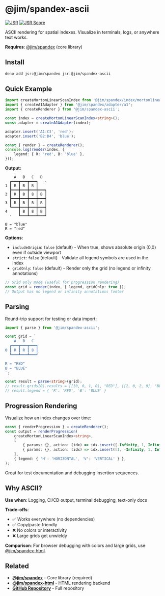 # @jim/spandex-ascii

[![JSR](https://jsr.io/badges/@jim/spandex-ascii)](https://jsr.io/@jim/spandex-ascii)
[![JSR Score](https://jsr.io/badges/@jim/spandex-ascii/score)](https://jsr.io/@jim/spandex-ascii/score)

ASCII rendering for spatial indexes. Visualize in terminals, logs, or anywhere text works.

**Requires**: [@jim/spandex](https://jsr.io/@jim/spandex) (core library)

## Install

```bash
deno add jsr:@jim/spandex jsr:@jim/spandex-ascii
```

## Quick Example

```typescript
import createMortonLinearScanIndex from '@jim/spandex/index/mortonlinearscan';
import { createA1Adapter } from '@jim/spandex/adapter/a1';
import { createRenderer } from '@jim/spandex-ascii';

const index = createMortonLinearScanIndex<string>();
const adapter = createA1Adapter(index);

adapter.insert('A1:C3', 'red');
adapter.insert('B2:D4', 'blue');

const { render } = createRenderer();
console.log(render(index, {
	legend: { R: 'red', B: 'blue' },
}));
```

**Output:**

```
    A   B   C   D
  ┏━━━┳━━━┳━━━┓   ·
1 ┃ R ┃ R ┃ R ┃
  ┣━━━╋━━━╋━━━╋━━━┓
2 ┃ R ┃ B ┃ B ┃ B ┃
  ┣━━━╋━━━╋━━━╋━━━┫
3 ┃ R ┃ B ┃ B ┃ B ┃
  ┗━━━╋━━━╋━━━╋━━━┫
4     ┃ B ┃ B ┃ B ┃
  ·   ┗━━━┻━━━┻━━━┛

B = "blue"
R = "red"
```

**Options**:

- `includeOrigin`: `false` (default) - When true, shows absolute origin (0,0) even if outside viewport
- `strict`: `false` (default) - Validate all legend symbols are used in the index
- `gridOnly`: `false` (default) - Render only the grid (no legend or infinity annotations)

```typescript
// Grid only mode (useful for progression rendering)
const grid = render(index, { legend, gridOnly: true });
// Output has no legend or infinity annotations footer
```

## Parsing

Round-trip support for testing or data import:

```typescript
import { parse } from '@jim/spandex-ascii';

const grid = `
    A   B   C
  ┏━━━┳━━━┳━━━┓
0 ┃ R ┃ R ┃ B ┃
  ┗━━━┻━━━┻━━━┛

R = "RED"
B = "BLUE"
`;

const result = parse<string>(grid);
// result.grids[0].results = [[[0, 0, 1, 0], "RED"], [[2, 0, 2, 0], "BLUE"]]
// result.legend = { 'R': 'RED', 'B': 'BLUE' }
```

## Progression Rendering

Visualize how an index changes over time:

```typescript
const { renderProgression } = createRenderer();
const output = renderProgression(
	createMortonLinearScanIndex<string>,
	[
		{ params: {}, action: (idx) => idx.insert([-Infinity, 1, Infinity, 1], 'H') },
		{ params: {}, action: (idx) => idx.insert([1, -Infinity, 1, Infinity], 'V') },
	],
	{ legend: { 'H': 'HORIZONTAL', 'V': 'VERTICAL' } },
);
```

Great for test documentation and debugging insertion sequences.

## Why ASCII?

**Use when**: Logging, CI/CD output, terminal debugging, text-only docs

**Trade-offs**:

- ✅ Works everywhere (no dependencies)
- ✅ Copy/paste friendly
- ❌ No colors or interactivity
- ❌ Large grids get unwieldy

**Comparison**: For browser debugging with colors and large grids, use [@jim/spandex-html](https://jsr.io/@jim/spandex-html).

## Related

- **[@jim/spandex](https://jsr.io/@jim/spandex)** - Core library (required)
- **[@jim/spandex-html](https://jsr.io/@jim/spandex-html)** - HTML rendering backend
- **[GitHub Repository](https://github.com/jimisaacs/spandex)** - Full repository
